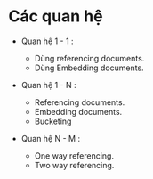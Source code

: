 # Các quan hệ
- Quan hệ 1 - 1 : 
    + Dùng referencing documents.
    + Dùng Embedding documents.

- Quan hệ 1 - N : 
    + Referencing documents.
    + Embedding documents.
    + Bucketing

- Quan hệ N - M :
    + One way referencing.
    + Two way referencing.
